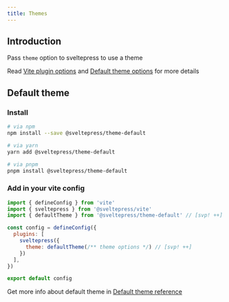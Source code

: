 ```yaml
---
title: Themes
---
```


## Introduction

Pass `theme` option to sveltepress to use a theme

Read [Vite plugin options](/reference/vite-plugin/) and [Default theme options](/reference/default-theme/) for more details

## Default theme

### Install

```sh
# via npm
npm install --save @sveltepress/theme-default

# via yarn
yarn add @sveltepress/theme-default

# via pnpm
pnpm install @sveltepress/theme-default
```

### Add in your vite config

```js title="vite.config.(js|ts)"
import { defineConfig } from 'vite'
import { sveltepress } from '@sveltepress/vite'
import { defaultTheme } from '@sveltepress/theme-default' // [svp! ++]

const config = defineConfig({
  plugins: [
    sveltepress({
      theme: defaultTheme(/** theme options */) // [svp! ++]
    })
  ],
})

export default config
```

Get more info about default theme in [Default theme reference](/reference/default-theme/#Theme%20Options)